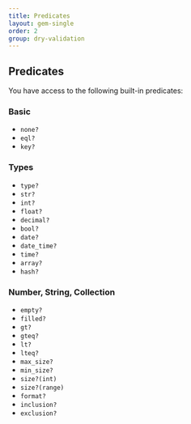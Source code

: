 ```yaml
---
title: Predicates
layout: gem-single
order: 2
group: dry-validation
---
```


## Predicates

You have access to the following built-in predicates:

### Basic

* `none?`
* `eql?`
* `key?`

### Types

* `type?`
* `str?`
* `int?`
* `float?`
* `decimal?`
* `bool?`
* `date?`
* `date_time?`
* `time?`
* `array?`
* `hash?`

### Number, String, Collection

* `empty?`
* `filled?`
* `gt?`
* `gteq?`
* `lt?`
* `lteq?`
* `max_size?`
* `min_size?`
* `size?(int)`
* `size?(range)`
* `format?`
* `inclusion?`
* `exclusion?`
